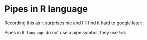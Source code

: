 ﻿# Pipes in R language

Recording this as it surprises me and I'll find it hard to google later:

Pipes in `R language` do not use a pipe symbol, they use `%>%`